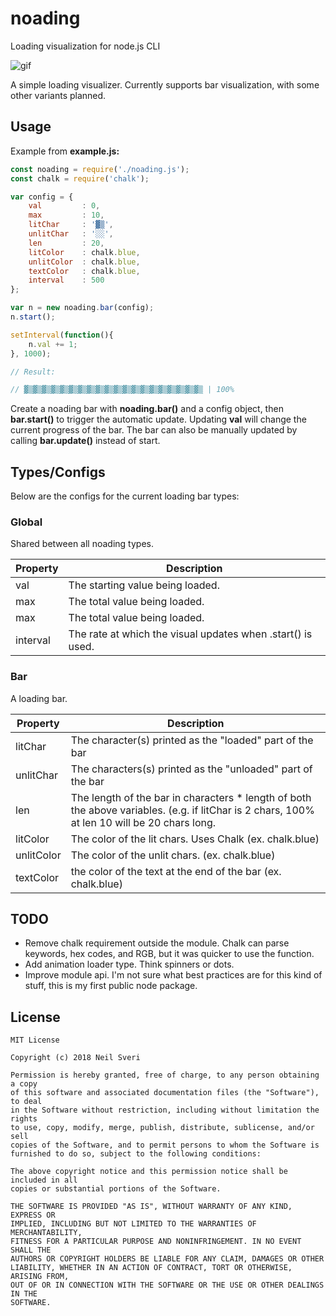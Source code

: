 # noading
Loading visualization for node.js CLI

![gif](https://media.giphy.com/media/9uImrwBV72XgCguyNb/giphy.gif "gif")

A simple loading visualizer. Currently supports bar visualization, with some other variants planned.

## Usage

Example from **example.js:**

```js
const noading = require('./noading.js');
const chalk = require('chalk');

var config = {
	val			: 0,
	max			: 10,
	litChar 	: '▓▒',
	unlitChar 	: '░░',
	len 		: 20,
	litColor	: chalk.blue,
	unlitColor 	: chalk.blue,
	textColor	: chalk.blue,
	interval    : 500
};

var n = new noading.bar(config);
n.start();

setInterval(function(){
	n.val += 1;
}, 1000);

// Result:

// ▓▒▓▒▓▒▓▒▓▒▓▒▓▒▓▒▓▒▓▒▓▒▓▒▓▒▓▒▓▒▓▒▓▒▓▒▓▒▓▒ | 100%
```
Create a noading bar with **noading.bar()** and a config object, then **bar.start()** to trigger the automatic update. Updating **val** will change the current progress of the bar. The bar can also be manually updated by calling **bar.update()** instead of start.

## Types/Configs

Below are the configs for the current loading bar types:

### Global

Shared between all noading types.

| Property  | Description |
| ------------- | ------------- |
| val  | The starting value being loaded. |
| max  | The total value being loaded. |
| max  | The total value being loaded. |
| interval | The rate at which the visual updates when .start() is used.|

### Bar

A loading bar.

| Property  | Description |
| ------------- | ------------- |
| litChar | The character(s) printed as the "loaded" part of the bar|
| unlitChar | The characters(s) printed as the "unloaded" part of the bar|
| len | The length of the bar in characters * length of both the above variables. (e.g. if litChar is 2 chars, 100% at len 10 will be 20 chars long.|
| litColor | The color of the lit chars. Uses Chalk (ex. chalk.blue)|
| unlitColor | The color of the unlit chars. (ex. chalk.blue)|
| textColor | the color of the text at the end of the bar (ex. chalk.blue)|

## TODO

* Remove chalk requirement outside the module. Chalk can parse keywords, hex codes, and RGB, but it was quicker to use the function.
* Add animation loader type. Think spinners or dots.
* Improve module api. I'm not sure what best practices are for this kind of stuff, this is my first public node package.

## License

```
MIT License

Copyright (c) 2018 Neil Sveri

Permission is hereby granted, free of charge, to any person obtaining a copy
of this software and associated documentation files (the "Software"), to deal
in the Software without restriction, including without limitation the rights
to use, copy, modify, merge, publish, distribute, sublicense, and/or sell
copies of the Software, and to permit persons to whom the Software is
furnished to do so, subject to the following conditions:

The above copyright notice and this permission notice shall be included in all
copies or substantial portions of the Software.

THE SOFTWARE IS PROVIDED "AS IS", WITHOUT WARRANTY OF ANY KIND, EXPRESS OR
IMPLIED, INCLUDING BUT NOT LIMITED TO THE WARRANTIES OF MERCHANTABILITY,
FITNESS FOR A PARTICULAR PURPOSE AND NONINFRINGEMENT. IN NO EVENT SHALL THE
AUTHORS OR COPYRIGHT HOLDERS BE LIABLE FOR ANY CLAIM, DAMAGES OR OTHER
LIABILITY, WHETHER IN AN ACTION OF CONTRACT, TORT OR OTHERWISE, ARISING FROM,
OUT OF OR IN CONNECTION WITH THE SOFTWARE OR THE USE OR OTHER DEALINGS IN THE
SOFTWARE.
```
